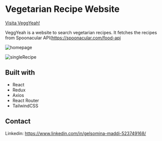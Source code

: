 # Vegetarian Recipe Website

[Visita VeggYeah!](https://veggyeah.netlify.app/)

VeggYeah is a website to search vegetarian recipes. It fetches the recipes from Spoonacular API(https://spoonacular.com/food-api

![homepage](https://user-images.githubusercontent.com/93597767/208951752-e8603000-5b02-4955-9cc4-419d3bf3e5c6.jpg)


![singleRecipe](https://user-images.githubusercontent.com/93597767/208948748-20807d91-2ba6-4c51-881e-d4829f4a0306.jpg)


## Built with
* React
* Redux
* Axios
* React Router
* TailwindCSS


## Contact
Linkedin: https://www.linkedin.com/in/gelsomina-maddi-523749168/
